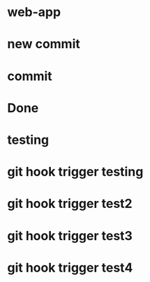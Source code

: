 # web-app
# new commit
# commit
# Done
# testing 
# git hook trigger testing
# git hook trigger test2
# git hook trigger test3
# git hook trigger test4
